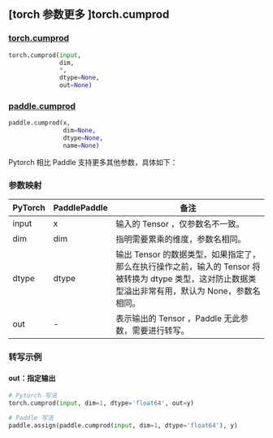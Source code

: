 ## [torch 参数更多 ]torch.cumprod

### [torch.cumprod](https://pytorch.org/docs/stable/generated/torch.cumprod.html?highlight=cumprod#torch.cumprod)

```python
torch.cumprod(input,
              dim,
              *,
              dtype=None,
              out=None)
```

### [paddle.cumprod](https://www.paddlepaddle.org.cn/documentation/docs/zh/api/paddle/cumprod_cn.html#cumprod)

```python
paddle.cumprod(x,
               dim=None,
               dtype=None,
               name=None)
```

Pytorch 相比 Paddle 支持更多其他参数，具体如下：

### 参数映射
| PyTorch       | PaddlePaddle | 备注                                                   |
| ------------- | ------------ | ------------------------------------------------------|
| input         | x            | 输入的 Tensor ，仅参数名不一致。                          |
| dim           | dim          | 指明需要累乘的维度，参数名相同。                         |
| dtype         | dtype        | 输出 Tensor 的数据类型，如果指定了，那么在执行操作之前，输入的 Tensor 将被转换为 dtype 类型，这对防止数据类型溢出非常有用，默认为 None，参数名相同。        |
| out           | -            | 表示输出的 Tensor ，Paddle 无此参数，需要进行转写。      |


### 转写示例
#### out：指定输出
```python
# Pytorch 写法
torch.cumprod(input, dim=1, dtype='float64', out=y)

# Paddle 写法
paddle.assign(paddle.cumprod(input, dim=1, dtype='float64'), y)
```
